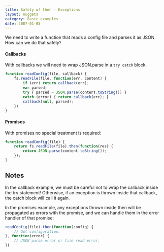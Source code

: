 ```yaml
---
title: Safety of then - Exceptions
layout: nuggets
category: Basic examples
date: 2007-01-05
---
```


We need to write a function that reads a config file and parses it as JSON. 
How can we do that safely?

#### Callbacks

With callbacks we will need to wrap JSON.parse in a `try catch` block. 

```js
function readConfig(file, callback) {
	fs.readFile(file, function(err, content) {
		if (err) return callback(err);
		var parsed;
		try { parsed = JSON.parse(content.toString()) }
		catch (error) { return callback(err); }
		callback(null, parsed);
	})
}
```

#### Promises

With promises no special treatment is required:

```js
function readConfig(file) {
	return fs.readFile(file).then(function(res) {
		return JSON.parse(content.toString());
	});
}
```

## Notes

In the callback example, we must be careful not to wrap the callback inside the
try statement! Otherwise, if an exception is thrown inside that callback, the 
catch block will call it again.

In the promises example, any exceptions thrown inside then will be propagated
as errors with the promise, and we can handle them in the error handler of that
promise:

```js
readConfig(file).then(function(config) {
	// Got configuration.
}, function(error) {
	// JSON parse error or file read error.
})
```
